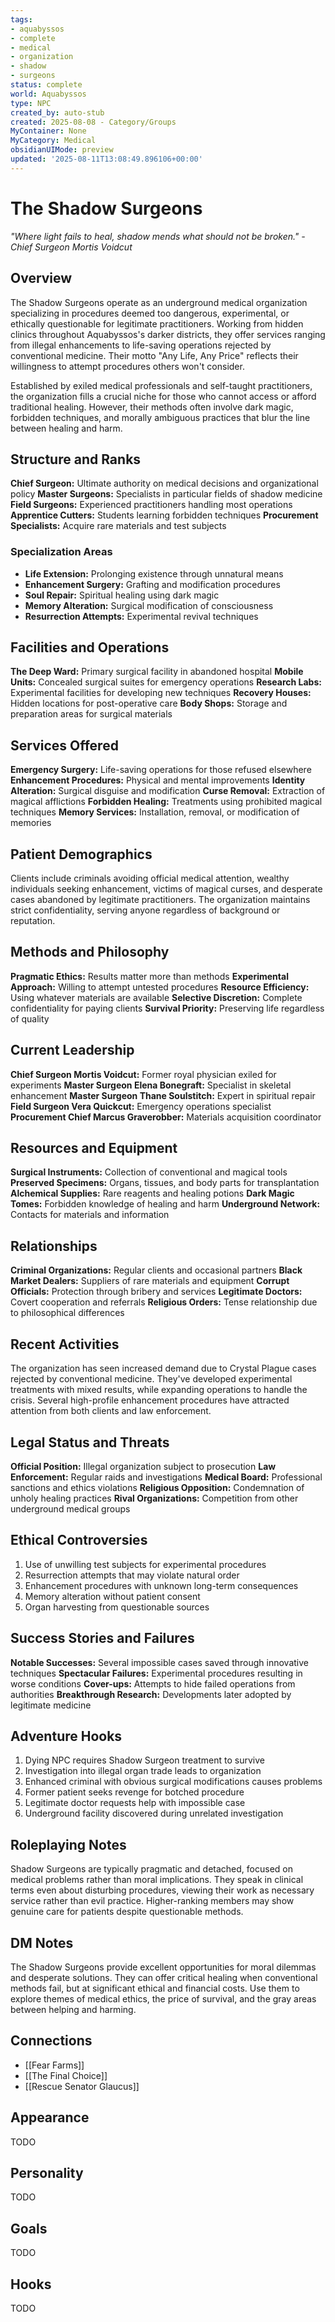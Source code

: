 ```yaml
---
tags:
- aquabyssos
- complete
- medical
- organization
- shadow
- surgeons
status: complete
world: Aquabyssos
type: NPC
created_by: auto-stub
created: 2025-08-08 - Category/Groups
MyContainer: None
MyCategory: Medical
obsidianUIMode: preview
updated: '2025-08-11T13:08:49.896106+00:00'
---
```





# The Shadow Surgeons

*"Where light fails to heal, shadow mends what should not be broken." - Chief Surgeon Mortis Voidcut*

## Overview
The Shadow Surgeons operate as an underground medical organization specializing in procedures deemed too dangerous, experimental, or ethically questionable for legitimate practitioners. Working from hidden clinics throughout Aquabyssos's darker districts, they offer services ranging from illegal enhancements to life-saving operations rejected by conventional medicine. Their motto "Any Life, Any Price" reflects their willingness to attempt procedures others won't consider.

Established by exiled medical professionals and self-taught practitioners, the organization fills a crucial niche for those who cannot access or afford traditional healing. However, their methods often involve dark magic, forbidden techniques, and morally ambiguous practices that blur the line between healing and harm.

## Structure and Ranks
**Chief Surgeon:** Ultimate authority on medical decisions and organizational policy
**Master Surgeons:** Specialists in particular fields of shadow medicine
**Field Surgeons:** Experienced practitioners handling most operations
**Apprentice Cutters:** Students learning forbidden techniques
**Procurement Specialists:** Acquire rare materials and test subjects

### Specialization Areas
- **Life Extension:** Prolonging existence through unnatural means
- **Enhancement Surgery:** Grafting and modification procedures
- **Soul Repair:** Spiritual healing using dark magic
- **Memory Alteration:** Surgical modification of consciousness
- **Resurrection Attempts:** Experimental revival techniques

## Facilities and Operations
**The Deep Ward:** Primary surgical facility in abandoned hospital
**Mobile Units:** Concealed surgical suites for emergency operations
**Research Labs:** Experimental facilities for developing new techniques
**Recovery Houses:** Hidden locations for post-operative care
**Body Shops:** Storage and preparation areas for surgical materials

## Services Offered
**Emergency Surgery:** Life-saving operations for those refused elsewhere
**Enhancement Procedures:** Physical and mental improvements
**Identity Alteration:** Surgical disguise and modification
**Curse Removal:** Extraction of magical afflictions
**Forbidden Healing:** Treatments using prohibited magical techniques
**Memory Services:** Installation, removal, or modification of memories

## Patient Demographics
Clients include criminals avoiding official medical attention, wealthy individuals seeking enhancement, victims of magical curses, and desperate cases abandoned by legitimate practitioners. The organization maintains strict confidentiality, serving anyone regardless of background or reputation.

## Methods and Philosophy
**Pragmatic Ethics:** Results matter more than methods
**Experimental Approach:** Willing to attempt untested procedures
**Resource Efficiency:** Using whatever materials are available
**Selective Discretion:** Complete confidentiality for paying clients
**Survival Priority:** Preserving life regardless of quality

## Current Leadership
**Chief Surgeon Mortis Voidcut:** Former royal physician exiled for experiments
**Master Surgeon Elena Bonegraft:** Specialist in skeletal enhancement
**Master Surgeon Thane Soulstitch:** Expert in spiritual repair
**Field Surgeon Vera Quickcut:** Emergency operations specialist
**Procurement Chief Marcus Graverobber:** Materials acquisition coordinator

## Resources and Equipment
**Surgical Instruments:** Collection of conventional and magical tools
**Preserved Specimens:** Organs, tissues, and body parts for transplantation
**Alchemical Supplies:** Rare reagents and healing potions
**Dark Magic Tomes:** Forbidden knowledge of healing and harm
**Underground Network:** Contacts for materials and information

## Relationships
**Criminal Organizations:** Regular clients and occasional partners
**Black Market Dealers:** Suppliers of rare materials and equipment
**Corrupt Officials:** Protection through bribery and services
**Legitimate Doctors:** Covert cooperation and referrals
**Religious Orders:** Tense relationship due to philosophical differences

## Recent Activities
The organization has seen increased demand due to Crystal Plague cases rejected by conventional medicine. They've developed experimental treatments with mixed results, while expanding operations to handle the crisis. Several high-profile enhancement procedures have attracted attention from both clients and law enforcement.

## Legal Status and Threats
**Official Position:** Illegal organization subject to prosecution
**Law Enforcement:** Regular raids and investigations
**Medical Board:** Professional sanctions and ethics violations
**Religious Opposition:** Condemnation of unholy healing practices
**Rival Organizations:** Competition from other underground medical groups

## Ethical Controversies
1. Use of unwilling test subjects for experimental procedures
2. Resurrection attempts that may violate natural order
3. Enhancement procedures with unknown long-term consequences
4. Memory alteration without patient consent
5. Organ harvesting from questionable sources

## Success Stories and Failures
**Notable Successes:** Several impossible cases saved through innovative techniques
**Spectacular Failures:** Experimental procedures resulting in worse conditions
**Cover-ups:** Attempts to hide failed operations from authorities
**Breakthrough Research:** Developments later adopted by legitimate medicine

## Adventure Hooks
1. Dying NPC requires Shadow Surgeon treatment to survive
2. Investigation into illegal organ trade leads to organization
3. Enhanced criminal with obvious surgical modifications causes problems
4. Former patient seeks revenge for botched procedure
5. Legitimate doctor requests help with impossible case
6. Underground facility discovered during unrelated investigation

## Roleplaying Notes
Shadow Surgeons are typically pragmatic and detached, focused on medical problems rather than moral implications. They speak in clinical terms even about disturbing procedures, viewing their work as necessary service rather than evil practice. Higher-ranking members may show genuine care for patients despite questionable methods.

## DM Notes
The Shadow Surgeons provide excellent opportunities for moral dilemmas and desperate solutions. They can offer critical healing when conventional methods fail, but at significant ethical and financial costs. Use them to explore themes of medical ethics, the price of survival, and the gray areas between helping and harming.


## Connections

- [[Fear Farms]]
- [[The Final Choice]]
- [[Rescue Senator Glaucus]]


## Appearance


TODO


## Personality


TODO


## Goals


TODO


## Hooks


TODO
